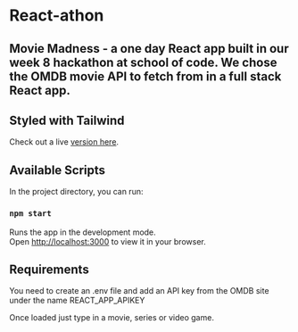 # React-athon

## Movie Madness - a one day React app built in our week 8 hackathon at school of code. We chose the OMDB movie API to fetch from in a full stack React app. 

## Styled with Tailwind

Check out a live [version here](https://steady-cendol-128cfb.netlify.app/).

## Available Scripts

In the project directory, you can run:

### `npm start`

Runs the app in the development mode.\
Open [http://localhost:3000](http://localhost:3000) to view it in your browser.

## Requirements
You need to create an .env file and add an API key from the OMDB site under the name REACT_APP_APIKEY

Once loaded just type in a movie, series or video game.


